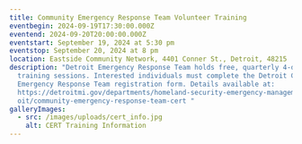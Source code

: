 ```yaml
---
title: Community Emergency Response Team Volunteer Training
eventbegin: 2024-09-19T17:30:00.000Z
eventend: 2024-09-20T20:00:00.000Z
eventstart: September 19, 2024 at 5:30 pm
eventstop: September 20, 2024 at 8 pm
location: Eastside Community Network, 4401 Conner St., Detroit, 48215
description: "Detroit Emergency Response Team holds free, quarterly 4-day
  training sessions. Interested individuals must complete the Detroit Community
  Emergency Response Team registration form. Details available at:
  https://detroitmi.gov/departments/homeland-security-emergency-management-detr\
  oit/community-emergency-response-team-cert "
galleryImages:
  - src: /images/uploads/cert_info.jpg
    alt: CERT Training Information
---
```

